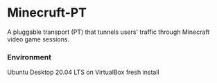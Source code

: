 # Minecruft-PT
A pluggable transport (PT) that tunnels users' traffic through Minecraft video game sessions.

### Environment
Ubuntu Desktop 20.04 LTS on VirtualBox fresh install

